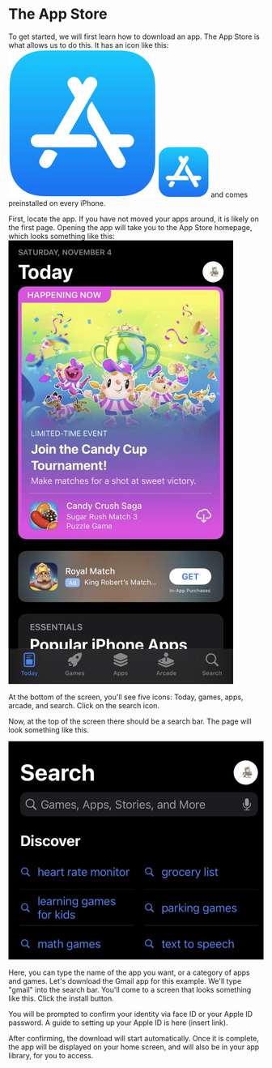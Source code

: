 # The App Store

To get started, we will first learn how to download an app. The App Store is what allows us to do this. It has an icon like this: 
![App Store Icon](images/app-store-icon.png)
<img src="images/app-store-icon.png" width=100 height=100>
and comes preinstalled on every iPhone. 

First, locate the app. If you have not moved your apps around, it is likely on the first page. Opening the app will take you to the App Store homepage, which looks something like this: 
![App Store Homepage](images/app-store-homepage.png)

At the bottom of the screen, you'll see five icons: Today, games, apps, arcade, and search. Click on the search icon.

Now, at the top of the screen there should be a search bar. The page will look something like this. 

![App Store Search Page](images/app-store-search-page.png)

Here, you can type the name of the app you want, or a category of apps and games. Let's download the Gmail app for this example. We'll type "gmail" into the search bar. You'll come to a screen that looks something like this. Click the install button.

You will be prompted to confirm your identity via face ID or your Apple ID password. A guide to setting up your Apple ID is here (insert link). 

After confirming, the download will start automatically. Once it is complete, the app will be displayed on your home screen, and will also be in your app library, for you to access. 
